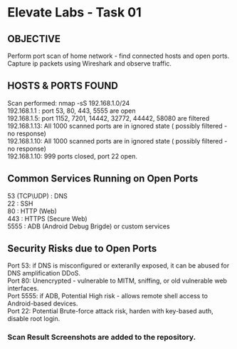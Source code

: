 # Elevate Labs - Task 01 

## OBJECTIVE
Perform port scan of home network - find connected hosts and open ports.  
Capture ip packets using Wireshark and observe traffic.  

## HOSTS & PORTS FOUND
Scan performed: nmap -sS 192.168.1.0/24  
192.168.1.1 : port 53, 80, 443, 5555 are open  
192.168.1.5: port 1152, 7201, 14442, 32772, 44442, 58080 are filtered  
192.168.1.13: All 1000 scanned ports are in ignored state ( possibly filtered - no response)  
192.168.1.10: All 1000 scanned ports are in ignored state ( possibly filtered - no response)  
192.168.1.10: 999 ports closed, port 22 open.   

## Common Services Running on Open Ports
53 (TCP\UDP) : DNS  
22 : SSH  
80 : HTTP (Web)  
443 : HTTPS (Secure Web)  
5555 : ADB (Android Debug Brigde) or custom services  

## Security Risks due to Open Ports
Port 53: if DNS is misconfigured or exteranlly exposed, it can be abused for DNS amplification DDoS.  
Port 80: Unencrypted - vulnerable to MITM, sniffing, or old vulnerable web interfaces.  
Port 5555: if ADB, Potential High risk - allows remote shell access to Android-based devices.  
Port 22: Potential Brute-force attack risk, harden with key-based auth, disable root login.  

### Scan Result Screenshots are added to the repository. 
